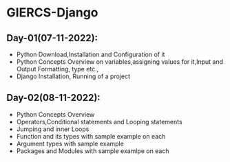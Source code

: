 # GIERCS-Django

## Day-01(07-11-2022):
  - Python Download,Installation and Configuration of it
  - Python Concepts Overview on variables,assigning values for it,Input and Output Formatting, type etc.,
  - Django Installation, Running of a project

## Day-02(08-11-2022):
  - Python Concepts Overview
  - Operators,Conditional statements and Looping statements
  - Jumping and inner Loops
  - Function and its types with sample example on each
  - Argument types with sample example
  - Packages and Modules with sample examlpe on each
